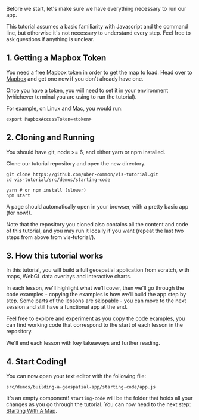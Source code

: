 Before we start, let's make sure we have everything necessary to run our app.

This tutorial assumes a basic familiarity with Javascript and the command line,
but otherwise it's not necessary to understand every step. Feel free to ask
questions if anything is unclear.

## 1. Getting a Mapbox Token

You need a free Mapbox token in order to get the map to load.
Head over to [Mapbox](https://www.mapbox.com/help/define-access-token/) and get
one now if you don't already have one.

Once you have a token, you will need to set it in your environment (whichever
terminal you are using to run the tutorial).

For example, on Linux and Mac, you would run:

```
export MapboxAccessToken=<token>
```

## 2. Cloning and Running
You should have git, node >= 6, and either yarn or npm installed.

Clone our tutorial repository and open the new directory.
```
git clone https://github.com/uber-common/vis-tutorial.git
cd vis-tutorial/src/demos/starting-code

yarn # or npm install (slower)
npm start
```

A page should automatically open in your browser, with a pretty basic app (for now!).

Note that the repository you cloned also contains all the content and code of
this tutorial, and you may run it locally if you want (repeat the last two steps
from above from vis-tutorial/).

## 3. How this tutorial works

In this tutorial, you will build a full geospatial application from scratch, with maps, WebGL data overlays and interactive charts.

In each lesson, we'll highlight what we'll cover, then we'll go through the code examples - copying the examples is how we'll build the app step by step. Some parts of the lessons are skippable - you can move to the next session and still have a functional app at the end.

Feel free to explore and experiment as you copy the code examples, you can find working code that correspond to the start of each lesson in the repository.

We'll end each lesson with key takeaways and further reading.

## 4. Start Coding!

You can now open your text editor with the following file:

```
src/demos/building-a-geospatial-app/starting-code/app.js
```

It's an empty component! `starting-code` will be the folder that holds all your
changes as you go through the tutorial. You can now head to the next step:
[Starting With A Map](#/building-a-geospatial-app/1-starting-with-a-map).
